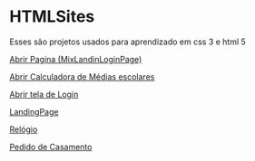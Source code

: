 # HTMLSites

Esses são projetos usados para aprendizado em css 3 e html 5


<a href="https://sandersonsamuel.github.io/HTMLSites/MixLandinLoginPage/home/index.html">Abrir Pagina (MixLandinLoginPage)

<a href="https://sandersonsamuel.github.io/HTMLSites/CalculadoraDeMedias/">Abrir Calculadora de Médias escolares

<a href="https://sandersonsamuel.github.io/HTMLSites/CreatLoginPage">Abrir tela de Login

<a href="https://sandersonsamuel.github.io/HTMLSites/LandingPage">LandingPage

<a href="https://sandersonsamuel.github.io/HTMLSites/Relógio">Relógio

<a href="https://sandersonsamuel.github.io/HTMLSites/AkiseDeclarações">Pedido de Casamento



 
